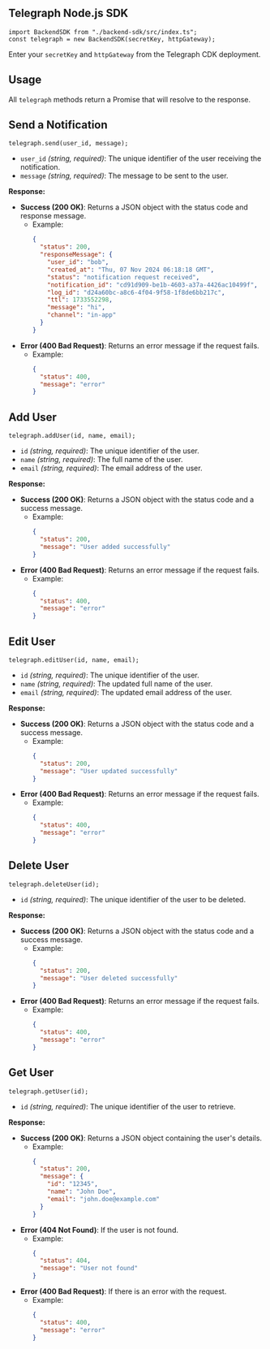 ## Telegraph Node.js SDK
```
import BackendSDK from "./backend-sdk/src/index.ts";
const telegraph = new BackendSDK(secretKey, httpGateway);
```
Enter your `secretKey` and `httpGateway` from the Telegraph CDK deployment.

## Usage

All `telegraph` methods return a Promise that will resolve to the response.

## Send a Notification
```
telegraph.send(user_id, message);
```
  - `user_id` _(string, required)_: The unique identifier of the user receiving the notification.
  - `message` _(string, required)_: The message to be sent to the user.

**Response:**
  - **Success (200 OK)**: Returns a JSON object with the status code and response message.
    - Example:
      ```json
      {
        "status": 200,
        "responseMessage": {
          "user_id": "bob",
          "created_at": "Thu, 07 Nov 2024 06:18:18 GMT",
          "status": "notification request received",
          "notification_id": "cd91d909-be1b-4603-a37a-4426ac10499f",
          "log_id": "d24a60bc-a8c6-4f04-9f58-1f8de6bb217c",
          "ttl": 1733552298,
          "message": "hi",
          "channel": "in-app"
        }
      }
      ```
  - **Error (400 Bad Request)**: Returns an error message if the request fails.
    - Example:
      ```json
      {
        "status": 400,
        "message": "error"
      }
      ```
      
## Add User
```
telegraph.addUser(id, name, email);
```
  - `id` _(string, required)_: The unique identifier of the user.
  - `name` _(string, required)_: The full name of the user.
  - `email` _(string, required)_: The email address of the user.

**Response:**
  - **Success (200 OK)**: Returns a JSON object with the status code and a success message.
    - Example:
      ```json
      {
        "status": 200,
        "message": "User added successfully"
      }
      ```
  - **Error (400 Bad Request)**: Returns an error message if the request fails.
    - Example:
      ```json
      {
        "status": 400,
        "message": "error"
      }
      ```

## Edit User
```
telegraph.editUser(id, name, email);
```
  - `id` _(string, required)_: The unique identifier of the user.
  - `name` _(string, required)_: The updated full name of the user.
  - `email` _(string, required)_: The updated email address of the user.

**Response:**
  - **Success (200 OK)**: Returns a JSON object with the status code and a success message.
    - Example:
      ```json
      {
        "status": 200,
        "message": "User updated successfully"
      }
      ```
  - **Error (400 Bad Request)**: Returns an error message if the request fails.
    - Example:
      ```json
      {
        "status": 400,
        "message": "error"
      }
      ```

## Delete User
```
telegraph.deleteUser(id);
```
  - `id` _(string, required)_: The unique identifier of the user to be deleted.

**Response:**
  - **Success (200 OK)**: Returns a JSON object with the status code and a success message.
    - Example:
      ```json
      {
        "status": 200,
        "message": "User deleted successfully"
      }
      ```
  - **Error (400 Bad Request)**: Returns an error message if the request fails.
    - Example:
      ```json
      {
        "status": 400,
        "message": "error"
      }
      ```

## Get User
```
telegraph.getUser(id);
```
  - `id` _(string, required)_: The unique identifier of the user to retrieve.

**Response:**
  - **Success (200 OK)**: Returns a JSON object containing the user's details.
    - Example:
      ```json
      {
        "status": 200,
        "message": {
          "id": "12345",
          "name": "John Doe",
          "email": "john.doe@example.com"
        }
      }
      ```
  - **Error (404 Not Found)**: If the user is not found.
    - Example:
      ```json
      {
        "status": 404,
        "message": "User not found"
      }
      ```
  - **Error (400 Bad Request)**: If there is an error with the request.
    - Example:
      ```json
      {
        "status": 400,
        "message": "error"
      }
      ```
